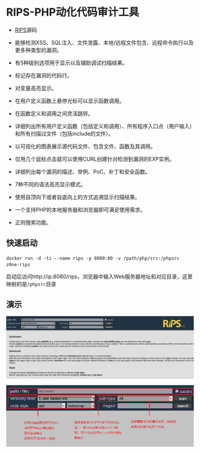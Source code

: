 # RIPS-PHP动化代码审计工具

- [RIPS](https://github.com/ripsscanner/rips)源码

- 能够检测XSS、SQL注入、文件泄露、本地/远程文件包含、远程命令执行以及更多种类型的漏洞。
- 有5种级别选项用于显示以及辅助调试扫描结果。
- 标记存在漏洞的代码行。
- 对变量高亮显示。
- 在用户定义函数上悬停光标可以显示函数调用。
- 在函数定义和调用之间灵活跳转。
- 详细列出所有用户定义函数（包括定义和调用）、所有程序入口点（用户输入）和所有扫描过文件（包括include的文件）。
- 以可视化的图表展示源代码文件、包含文件、函数及其调用。
- 仅用几个鼠标点击就可以使用CURL创建针对检测到漏洞的EXP实例。
- 详细列出每个漏洞的描述、举例、PoC、补丁和安全函数。
- 7种不同的语法高亮显示模式。
- 使用自顶向下或者自底向上的方式追溯显示扫描结果。
- 一个支持PHP的本地服务器和浏览器即可满足使用需求。
- 正则搜索功能。


## 快速启动
`docker run -d -ti --name rips -p 8080:80 -v /path/php/src:/phpsrc z0ne-rips`

启动后访问http://ip:8080/rips，浏览器中输入Web服务器地址和对应目录，这里映射的是`/phpsrc`目录

## 演示

![演示图片1](https://github.com/Insh3ll/DockerfileSet/blob/master/z0ne-rips/1.png)


![演示图片2](https://github.com/Insh3ll/DockerfileSet/blob/master/z0ne-rips/2.png)
